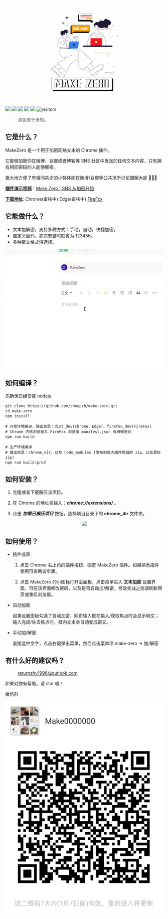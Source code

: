 <div align="center">
	<img src="./doc/img/banner.jpeg" width="50%">
</div>

<!-- # MAKE-ZERO -->

[![](https://img.shields.io/badge/chrome-extension-red?style=flat-square)](chrome://extensions/)
[![](https://img.shields.io/github/license/sheepzh/make-zero?style=flat-square)](https://github.com/sheepzh/make-zero/blob/main/LICENSE)
[![](https://img.shields.io/badge/license-Anti%20996-blue?style=flat-square)](https://github.com/996icu/996.ICU)
[![](https://img.shields.io/github/v/release/sheepzh/make-zero?style=flat-square)](https://github.com/sheepzh/make-zero/releases)
[![](https://img.shields.io/github/release-date/sheepzh/make-zero?style=flat-square)](https://github.com/sheepzh/make-zero/releases)
![visitors](https://visitor-badge.glitch.me/badge?page_id=sheepzh.make-zero)

> 语言属于未知。

## 它是什么？

MakeZero 是一个用于加密网络文本的 Chrome 插件。

它能够加密你在微博，豆瓣或者博客等 SNS 社区中发送的任何文本内容，只有拥有相同密码的人能够解密。

极大地方便了有相同共识的小群体能在微博/豆瓣等公共场所讨论~~国家大是~~ 🐶🐶🐶

<u>**插件演示视频**</u>：[Make Zero | SNS 从加密开始](https://www.bilibili.com/video/BV1x54y1t7MR)

<u>**下载地址**</u>: Chrome(审核中) Edge(审核中) [FireFox](https://addons.mozilla.org/zh-CN/firefox/addon/make-zero/)


## 它能做什么？

+ 文本加解密，支持多种方式：手动，自动，快捷加密。
+ 自定义密码，初次安装时缺省为 123456。
+ 多种密文格式供选择。

<div align="center">
  <img src="./doc/img/use-in-douban.gif">
</div>

## 如何编译？

先确保已经安装 nodejs

```shell
git clone https://github.com/sheepzh/make-zero.git
cd make-zero
npm install

# 开发环境编译，输出目录：dist_dev(Chrome，Edge)，firefox_dev(FireFox)
# Chrome 内核浏览器与 FireFox 浏览器 manifest.json 有细微差别
npm run build

# 生产环境编译
# 输出目录：chrome_dir，以及 node_modules (发布到各大插件商城的 zip，以及源码 zip)
npm run build:prod
```

## 如何安装？

1. 克隆或者下载解压该项目。

2. 在 Chrome 的地址栏输入：***chrome://extensions/*** 。

3. 点击 ***加载已解压项目*** 按钮，选择项目目录下的 **chrome_dir** 文件夹。

<div align=center>
  <img src="./doc/img/install.gif" />
</div>

## 如何使用？

+ 插件设置

  1. 点击 Chrome 右上角的插件按钮，固定 MakeZero 插件。如果熟悉插件使用可省略该步骤。

  2. 点击 MakeZero 的小图标打开主面板，点击菜单进入 **文本加密** 设置界面。可在该界面修改密码，以及是否自动加/解密，修改完成之后请刷新网页或重启浏览器。

+ 自动加密

  如果设置面板勾选了自动加密，网页输入框在输入/获取焦点时会显示明文；输入完成/失去焦点时，框内文本会自动变成密文。

+ 手动加/解密
  
  直接选中文字，点击右键弹出菜单，然后点击菜单项 make-zero -> 加/解密

## 有什么好的建议吗？

> returnzhy1996@outlook.com


如果对你有帮助，请 star 噢！  

微信群

![Image text](./doc/img/qrcode.jpg)
